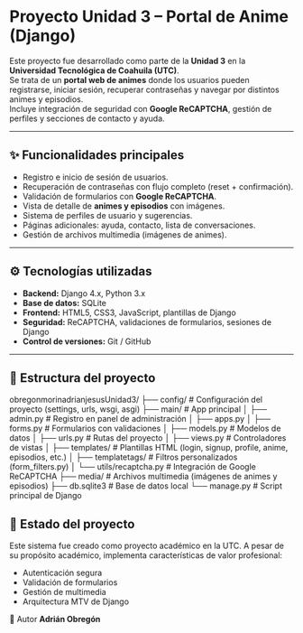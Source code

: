 # Proyecto Unidad 3 – Portal de Anime (Django)

Este proyecto fue desarrollado como parte de la **Unidad 3** en la **Universidad Tecnológica de Coahuila (UTC)**.  
Se trata de un **portal web de animes** donde los usuarios pueden registrarse, iniciar sesión, recuperar contraseñas y navegar por distintos animes y episodios.  
Incluye integración de seguridad con **Google ReCAPTCHA**, gestión de perfiles y secciones de contacto y ayuda.

---

## ✨ Funcionalidades principales
- Registro e inicio de sesión de usuarios.
- Recuperación de contraseñas con flujo completo (reset + confirmación).
- Validación de formularios con **Google ReCAPTCHA**.
- Vista de detalle de **animes y episodios** con imágenes.
- Sistema de perfiles de usuario y sugerencias.
- Páginas adicionales: ayuda, contacto, lista de conversaciones.
- Gestión de archivos multimedia (imágenes de animes).

---

## ⚙️ Tecnologías utilizadas
- **Backend:** Django 4.x, Python 3.x  
- **Base de datos:** SQLite  
- **Frontend:** HTML5, CSS3, JavaScript, plantillas de Django  
- **Seguridad:** ReCAPTCHA, validaciones de formularios, sesiones de Django  
- **Control de versiones:** Git / GitHub  

---

## 📂 Estructura del proyecto
obregonmorinadrianjesusUnidad3/
├── config/                 # Configuración del proyecto (settings, urls, wsgi, asgi)
├── main/                   # App principal
│   ├── admin.py            # Registro en panel de administración
│   ├── apps.py
│   ├── forms.py            # Formularios con validaciones
│   ├── models.py           # Modelos de datos
│   ├── urls.py             # Rutas del proyecto
│   ├── views.py            # Controladores de vistas
│   ├── templates/          # Plantillas HTML (login, signup, profile, anime, episodios, etc.)
│   ├── templatetags/       # Filtros personalizados (form_filters.py)
│   └── utils/recaptcha.py  # Integración de Google ReCAPTCHA
├── media/                  # Archivos multimedia (imágenes de animes y episodios)
├── db.sqlite3              # Base de datos local
└── manage.py               # Script principal de Django

## 📌 Estado del proyecto
Este sistema fue creado como proyecto académico en la UTC.
A pesar de su propósito académico, implementa características de valor profesional:
- Autenticación segura
- Validación de formularios
- Gestión de multimedia
- Arquitectura MTV de Django

👤 Autor
**Adrián Obregón**
